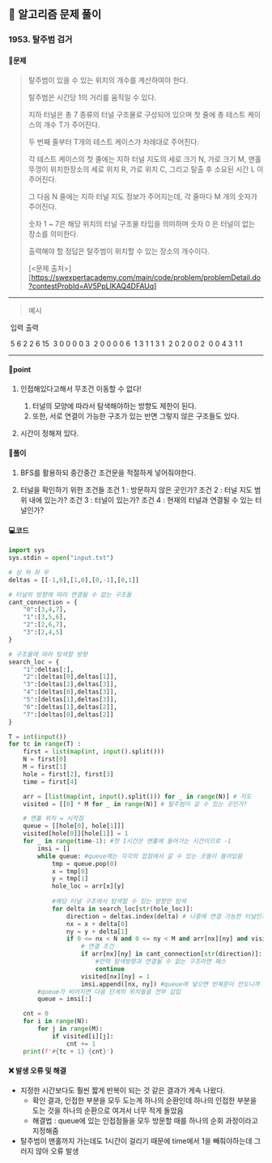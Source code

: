 ## 🐌 알고리즘 문제 풀이

### 1953. 탈주범 검거



#### 📒문제

> 탈주범이 있을 수 있는 위치의 개수를 계산하여야 한다.
>
> 탈주범은 시간당 1의 거리를 움직일 수 있다.
>
> 지하 터널은 총 7 종류의 터널 구조물로 구성되어 있으며 첫 줄에 총 테스트 케이스의 개수 T가 주어진다.
>
> 두 번째 줄부터 T개의 테스트 케이스가 차례대로 주어진다.
>
> 각 테스트 케이스의 첫 줄에는 지하 터널 지도의 세로 크기 N, 가로 크기 M, 맨홀 뚜껑이 위치한장소의 세로 위치 R, 가로 위치 C, 그리고 탈출 후 소요된 시간 L 이 주어진다.
>
> 그 다음 N 줄에는 지하 터널 지도 정보가 주어지는데, 각 줄마다 M 개의 숫자가 주어진다.
>
> 숫자 1 ~ 7은 해당 위치의 터널 구조물 타입을 의미하며 숫자 0 은 터널이 없는 장소를 의미한다.
>
> 출력해야 할 정답은 탈주범이 위치할 수 있는 장소의 개수이다.
>
> [<문제 출처>][https://swexpertacademy.com/main/code/problem/problemDetail.do?contestProbId=AV5PpLlKAQ4DFAUq]



---

> 예시

​	입력										출력

​	5 6 2 2 6   								15
​	3 0 0 0 0 3
​	2 0 0 0 0 6
​	1 3 1 1 3 1
​	2 0 2 0 0 2
​	0 0 4 3 1 1	

----




#### 🚀point

1. 인접해있다고해서 무조건 이동할 수 없다!
   1. 터널의 모양에 따라서 탐색해야하는 방향도 제한이 된다.
   2. 또한, 서로 연결이 가능한 구조가 있는 반면 그렇지 않은 구조들도 있다.

2. 시간이 정해져 있다.

#### 🔎풀이

1. BFS를 활용하되 중간중간 조건문을 적절하게 넣어줘야한다.

1. 터널을 확인하기 위한 조건들
   조건 1 : 방문하지 않은 곳인가?
   조건 2 : 터널 지도 범위 내에 있는가?
   조건 3 : 터널이 있는가?
   조건 4 : 현재의 터널과 연결될 수 있는 터널인가?
   
   


#### 💻코드

```python
import sys
sys.stdin = open("input.txt")

# 상 하 좌 우
deltas = [[-1,0],[1,0],[0,-1],[0,1]]

# 터널의 방향에 따라 연결될 수 없는 구조들
cant_connection = {
    "0":[3,4,7],
    "1":[3,5,6],
    "2":[2,6,7],
    "3":[2,4,5]
}

# 구조물에 따라 탐색할 방향
search_loc = {
    "1":deltas[:],
    "2":[deltas[0],deltas[1]],
    "3":[deltas[2],deltas[3]],
    "4":[deltas[0],deltas[3]],
    "5":[deltas[1],deltas[3]],
    "6":[deltas[1],deltas[2]],
    "7":[deltas[0],deltas[2]]
}

T = int(input())
for tc in range(T) :
    first = list(map(int, input().split()))
    N = first[0]
    M = first[1]
    hole = first[2], first[3]
    time = first[4]

    arr = [list(map(int, input().split())) for _ in range(N)] # 지도
    visited = [[0] * M for _ in range(N)] # 탈주범이 갈 수 있는 곳인가?

    # 맨홀 위치 = 시작점
    queue = [[hole[0], hole[1]]]
    visited[hole[0]][hole[1]] = 1
    for _ in range(time-1): #첫 1시간은 맨홀에 들어가는 시간이므로 -1
        imsi = []
        while queue: #queue에는 각각의 접점에서 갈 수 있는 곳들이 들어있음
            tmp = queue.pop(0)
            x = tmp[0]
            y = tmp[1]
            hole_loc = arr[x][y]
			
            #해당 터널 구조에서 탐색할 수 있는 방향만 탐색
            for delta in search_loc[str(hole_loc)]:
                direction = deltas.index(delta) # 나중에 연결 가능한 터널인지 확인하기 위한 방향(상하좌우 中1)
                nx = x + delta[0]
                ny = y + delta[1]
                if 0 <= nx < N and 0 <= ny < M and arr[nx][ny] and visited[nx][ny] == 0:
                    # 연결 조건
                    if arr[nx][ny] in cant_connection[str(direction)]: 
                        #만약 탐색방향과 연결될 수 없는 구조라면 패스
                        continue
                    visited[nx][ny] = 1
                    imsi.append([nx, ny]) #queue에 넣으면 반복문이 안도니까 일단 대기
        #queue가 비어지면 다음 단계의 위치들을 전부 삽입
        queue = imsi[:]

    cnt = 0
    for i in range(N):
        for j in range(M):
            if visited[i][j]:
                cnt += 1
    print(f'#{tc + 1} {cnt}')
```



#### ❌ 발생 오류 및 해결

- 지정한 시간보다도 훨씬 짧게 반복이 되는 것 같은 결과가 게속 나왔다.
  - 확인 결과, 인접한 부분을 모두 도는게 하나의 순환인데 하나의 인접한 부분을 도는 것을 하나의 순환으로 여겨서 너무 적게 돌았음
  - 해결법 : queue에 있는 인접점들을 모두 방문할 때를 하나의 순회 과정이라고 지정해줌
- 탈주범이 맨홀까지 가는데도 1시간이 걸리기 때문에 time에서 1을 빼줘야하는데 그러지 않아 오류 발생
